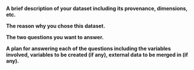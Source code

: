**A brief description of your dataset including its provenance, dimensions, etc.**

**The reason why you chose this dataset.**


**The two questions you want to answer.**


**A plan for answering each of the questions including the variables involved, variables to be created (if any), external data to be merged in (if any).**


